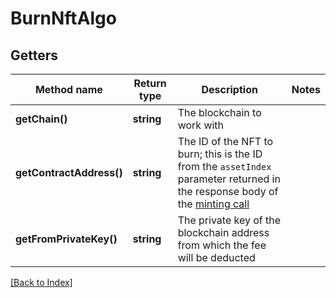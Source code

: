 # BurnNftAlgo

## Getters

Method name | Return type | Description | Notes
------------ | ------------- | ------------- | -------------
**getChain()** | **string** | The blockchain to work with |
**getContractAddress()** | **string** | The ID of the NFT to burn; this is the ID from the <code>assetIndex</code> parameter returned in the response body of the <a href="#operation/NftMintErc721">minting call</a> |
**getFromPrivateKey()** | **string** | The private key of the blockchain address from which the fee will be deducted |

[[Back to Index]](../index.md)
